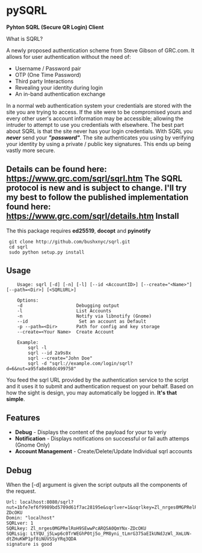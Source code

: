 pySQRL
====

**Pyhton SQRL (Secure QR Login) Client**


What is SQRL?

A newly proposed authentication scheme from Steve Gibson of GRC.com. It allows
for user authentication without the need of:

* Username / Password pair
* OTP (One Time Password)
* Third party Interactions
* Revealing your identity during login
* An in-band authentication exchange

In a normal web authentication system your credentials are stored with the site
you are trying to access. If the site were to be compromised yours and
every other user's account information may be accessible; allowing the intruder
to attempt to use you credentials with elsewhere. The best part about SQRL is
that the site never has your login credentials. With SQRL you **_never_** send your
**_"password"_**. The site authenticates you using by verifying your identity by 
using a private / public key signatures. This ends up being vastly more secure.

Details can be found here: https://www.grc.com/sqrl/sqrl.htm
The SQRL protocol is new and is subject to change. I'll try my best to follow the published implementation found here:
https://www.grc.com/sqrl/details.htm
Install
-------
The this package requires **ed25519**, **docopt** and **pyinotify**

     git clone http://github.com/bushxnyc/sqrl.git
     cd sqrl
     sudo python setup.py install

Usage
-----
        Usage: sqrl [-d] [-n] [-l] [--id <AccountID>] [--create="<Name>"] [--path=<Dir>] [<SQRLURL>]

        Options:
        -d                    Debugging output
        -l                    List Accounts
        -n                    Notify via libnotify (Gnome)
        --id                   Set an account as Default
        -p --path=<Dir>       Path for config and key storage
        --create=<Your Name>  Create Account

        Example:
            sqrl -l
            sqrl --id 2a9s8x
            sqrl --create="John Doe"
            sqrl -d "sqrl://example.com/login/sqrl?d=6&nut=a95fa8e88dc499758"

You feed the sqrl URL provided by the authentication service to the script and
it uses it to submit and authentication request on your behalf. Based on how
the sight is design, you may automatically be logged in. **It's that simple**.

Features
--------

* **Debug** - Displays the content of the payload for your to veriy
* **Notification** - Displays notifications on successful or fail auth attemps
  (Gnome Only)
* **Account Management** - Create/Delete/Update Individual sqrl accounts

Debug
-----

When the [-d] argument is given the script outputs all the components of the
request.

    Url: localhost:8080/sqrl?nut=1bfe7ef6f9989bd5709d61f7ac28195e&sqrlver=1&sqrlkey=Zl_nrges0MGPRelRoH9SEwwPcARQSA0QmYNx-ZDcOKU
    Domin: "localhost"
    SQRLver: 1
    SQRLkey: Zl_nrges0MGPRelRoH9SEwwPcARQSA0QmYNx-ZDcOKU
    SQRLsig: LtYQU_j5Lwp6c0TrWEGhP0tj5o_PM8yni_tLmrG375aEIkUNdJzWl_XmLUN-dtZHuKWP1pf8iNUVSSyYRq3QDA
    signature is good

